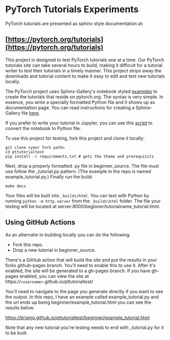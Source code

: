 # PyTorch Tutorials Experiments

PyTorch tutorials are presented as sphinx style documentation at:

## [https://pytorch.org/tutorials](https://pytorch.org/tutorials)

This project is designed to test PyTorch tutorials one at a time. Our PyTorch tutorials site can take several hours to build, making it difficult for a tutorial writer to test their tutorials in a timely manner. This project strips away the downloads and tutorial content to make it easy to edit and test new tutorials locally. 

The PyTorch project uses Sphinx-Gallery's notebook styled [examples](https://sphinx-gallery.readthedocs.io/en/latest/tutorials/plot_notebook.html#sphx-glr-tutorials-plot-notebook-py) to create the tutorials that reside on pytorch.org. The syntax is very simple. In essence, you write a specially  formatted Python file and it shows up as documentation page. You can read instructions for creating a Sphinx-Gallery file [here](https://sphinx-gallery.readthedocs.io/en/latest/syntax.html).

If you prefer to write your tutorial in Jupyter, you can use this [script](https://gist.github.com/chsasank/7218ca16f8d022e02a9c0deb94a310fe) to convert the notebook to Python file. 

To use this project for testing, fork this project and clone it locally: 
```
git clone <your fork path>
cd pttutorialtest
pip install -r requirements.txt # gets the theme and prerequisits 
```

Next, drop a properly formatted .py file in beginner_source. The file must use follow the <name>_tutorial.py pattern. (The example in the repo is named example_tutorial.py.) Finally run the build:

```
make docs 
```
Your files will be built into `_builds/html`. You can test with Python by running `python -m http.server` from the `_builds\html` folder. The file your testing will be located at server:8000/beginner/tutorialname_tutorial.html.

## Using GitHub Actions

As an alternatie to building locally you can do the following. 

* Fork this repo.
* Drop a new tutorial in beginner_source.

There's a GitHub action that will build the site and put the results  in your forks github-pages branch. You'll need to enable this to use it. After it's enabled, the site will be generated to a gh-pages branch. If you have gh-pages enabled, you can view the site at https://`<username>`.github.io/pttutorialtest/

You'll need to navigate to the page you generate directly if you want to see the
output. In this repo, I have an example called example_tutorial.py and the url
ends up being beginner/example_tutorial.html you can see the results below. 

https://brianjo.github.io/pttutorialtest/beginner/example_tutorial.html

Note that any new tutorial you're testing needs to end with _tutorial.py for it to
be built. 
